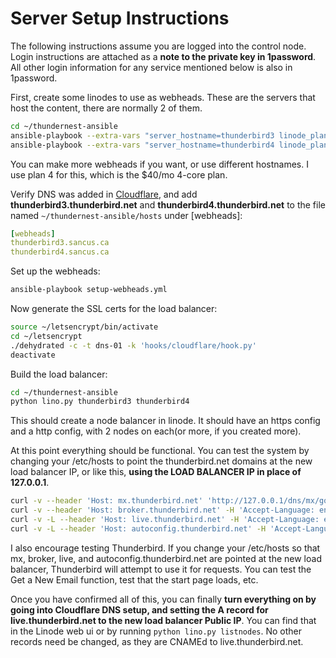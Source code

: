 # Server Setup Instructions
The following instructions assume you are logged into the control node. Login instructions are attached as
a **note to the private key in 1password**. All other login information for any service mentioned below is also in 1password.

First, create some linodes to use as webheads. These are the servers that host the content, there are normally 2 of them.

```bash
cd ~/thundernest-ansible
ansible-playbook --extra-vars "server_hostname=thunderbird3 linode_plan=4" provision-server.yml
ansible-playbook --extra-vars "server_hostname=thunderbird4 linode_plan=4" provision-server.yml
```
You can make more webheads if you want, or use different hostnames. I use plan 4 for this, which is the $40/mo 4-core plan.

Verify DNS was added in [Cloudflare](https://www.cloudflare.com/a/login), and add **thunderbird3.thunderbird.net** and **thunderbird4.thunderbird.net** to the file named `~/thundernest-ansible/hosts` under [webheads]:

```yml
[webheads]
thunderbird3.sancus.ca
thunderbird4.sancus.ca
```
Set up the webheads:
```bash
ansible-playbook setup-webheads.yml
```
Now generate the SSL certs for the load balancer:

```bash
source ~/letsencrypt/bin/activate
cd ~/letsencrypt
./dehydrated -c -t dns-01 -k 'hooks/cloudflare/hook.py'
deactivate
```
Build the load balancer:

```bash
cd ~/thundernest-ansible
python lino.py thunderbird3 thunderbird4
```
This should create a node balancer in linode. It should have an https config and a http config, with 2 nodes on each(or more, if you created more).

At this point everything should be functional. You can test the system by changing your /etc/hosts to point the thunderbird.net domains at the new load balancer IP, or like this, **using the LOAD BALANCER IP in place of 127.0.0.1**.

```bash
curl -v --header 'Host: mx.thunderbird.net' 'http://127.0.0.1/dns/mx/google.com'
curl -v --header 'Host: broker.thunderbird.net' -H 'Accept-Language: en-US' 'http://127.0.0.1/provider/list'
curl -v -L --header 'Host: live.thunderbird.net' -H 'Accept-Language: en-US' 'http://127.0.0.1/thunderbird/start'
curl -v -L --header 'Host: autoconfig.thunderbird.net' -H 'Accept-Language: en-US' 'http://127.0.0.1/v1.1'
```
I also encourage testing Thunderbird. If you change your /etc/hosts so that mx, broker, live, and autoconfig.thunderbird.net are pointed at the new load balancer, Thunderbird will attempt to use it for requests. You can test the Get a New Email function, test that the start page loads, etc.

Once you have confirmed all of this, you can finally **turn everything on by going into Cloudflare DNS setup, and setting the A record for live.thunderbird.net to the new load balancer Public IP**. You can find that in the Linode web ui or by running `python lino.py listnodes`. No other records need be changed, as they are CNAMEd to live.thunderbird.net.
